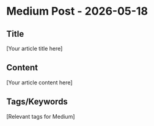 # Medium Post - 2026-05-18

## Title
[Your article title here]

## Content
[Your article content here]

## Tags/Keywords
[Relevant tags for Medium]
